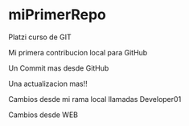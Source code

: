 # miPrimerRepo

Platzi curso de GIT

Mi primera contribucion local para GitHub

Un Commit mas desde GitHub

Una actualizacion mas!!

Cambios desde mi rama local llamadas Developer01

Cambios desde WEB